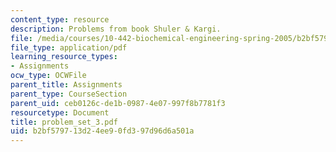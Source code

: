 ```yaml
---
content_type: resource
description: Problems from book Shuler & Kargi.
file: /media/courses/10-442-biochemical-engineering-spring-2005/b2bf579713d24ee90fd397d96d6a501a_problem_set_3.pdf
file_type: application/pdf
learning_resource_types:
- Assignments
ocw_type: OCWFile
parent_title: Assignments
parent_type: CourseSection
parent_uid: ceb0126c-de1b-0987-4e07-997f8b7781f3
resourcetype: Document
title: problem_set_3.pdf
uid: b2bf5797-13d2-4ee9-0fd3-97d96d6a501a
---
```

